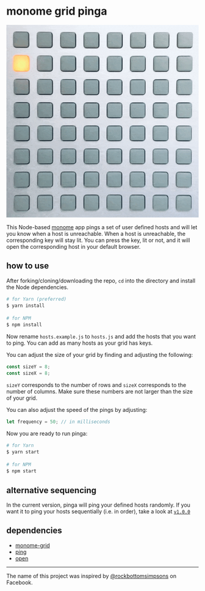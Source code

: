 # monome grid pinga

![Monome Grid 8x8 running pinga](https://github.com/robojack/monome_grid_pinga/raw/master/pinga.gif)

This Node-based [monome](https://monome.org) app pings a set of user defined hosts and will let you know when a host is unreachable. When a host is unreachable, the corresponding key will stay lit. You can press the key, lit or not, and it will open the corresponding host in your default browser.

## how to use

After forking/cloning/downloading the repo, `cd` into the directory and install the Node dependencies.

```bash
# for Yarn (preferred)
$ yarn install

# for NPM
$ npm install
```

Now rename `hosts.example.js` to `hosts.js` and add the hosts that you want to ping. You can add as many hosts as your grid has keys.

You can adjust the size of your grid by finding and adjusting the following:

```javascript
const sizeY = 8;
const sizeX = 8;
```

`sizeY` corresponds to the number of rows and `sizeX` corresponds to the number of columns. Make sure these numbers are not larger than the size of your grid.

You can also adjust the speed of the pings by adjusting:

```javascript
let frequency = 50; // in milliseconds
```

Now you are ready to run pinga:

```bash
# for Yarn
$ yarn start

# for NPM
$ npm start
```

## alternative sequencing

In the current version, pinga will ping your defined hosts randomly. If you want it to ping your hosts sequentially (i.e. in order), take a look at [`v1.0.0`](../../releases/tag/v1.0.0)

## dependencies

- [monome-grid](https://www.npmjs.com/package/monome-grid)
- [ping](https://www.npmjs.com/package/ping)
- [open](https://www.npmjs.com/package/open)

---

The name of this project was inspired by [@rockbottomsimpsons](https://www.facebook.com/rockbottomsimpsons/) on Facebook.
